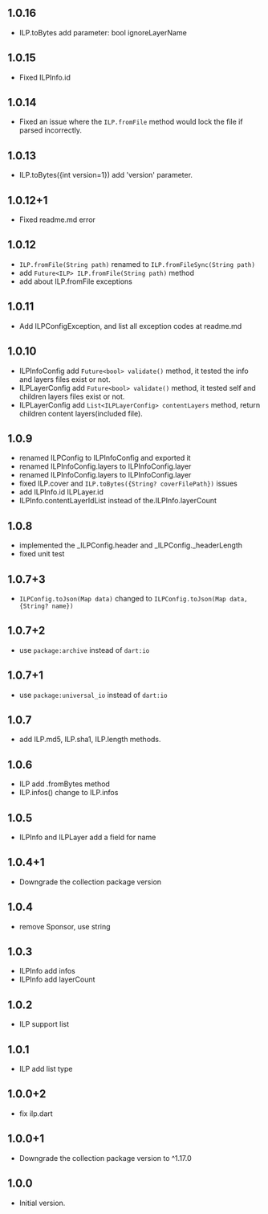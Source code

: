 ## 1.0.16

- ILP.toBytes add parameter: bool ignoreLayerName

## 1.0.15

- Fixed ILPInfo\.id

## 1.0.14

- Fixed an issue where the `ILP.fromFile` method would lock the file if parsed incorrectly.

## 1.0.13

- ILP.toBytes({int version=1}) add 'version' parameter.

## 1.0.12+1

- Fixed readme.md error

## 1.0.12

- `ILP.fromFile(String path)` renamed to `ILP.fromFileSync(String path)`
- add `Future<ILP> ILP.fromFile(String path)` method
- add about ILP.fromFile exceptions

## 1.0.11

- Add ILPConfigException, and list all exception codes at readme.md

## 1.0.10

- ILPInfoConfig add `Future<bool> validate()` method, it tested the info and layers files exist or not.
- ILPLayerConfig add `Future<bool> validate()` method, it tested self and children layers files exist or not.
- ILPLayerConfig add `List<ILPLayerConfig> contentLayers` method, return children content layers(included file).

## 1.0.9

- renamed ILPConfig to ILPInfoConfig and exported it
- renamed ILPInfoConfig\.layers to ILPInfoConfig\.layer
- renamed ILPInfoConfig\.layers to ILPInfoConfig\.layer
- fixed ILP.cover and `ILP.toBytes({String? coverFilePath})` issues
- add ILPInfo\.id ILPLayer\.id
- ILPInfo.contentLayerIdList instead of the.ILPInfo.layerCount

## 1.0.8

- implemented the _ILPConfig\.header and _ILPConfig\._headerLength
- fixed unit test

## 1.0.7+3

- `ILPConfig.toJson(Map data)` changed to `ILPConfig.toJson(Map data, {String? name})`

## 1.0.7+2

- use `package:archive` instead of `dart:io`

## 1.0.7+1

- use `package:universal_io` instead of `dart:io`

## 1.0.7

- add ILP.md5, ILP.sha1, ILP.length methods.

## 1.0.6

- ILP add .fromBytes method
- ILP.infos() change to ILP.infos

## 1.0.5

- ILPInfo and ILPLayer add a field for name

## 1.0.4+1

- Downgrade the collection package version

## 1.0.4

- remove Sponsor, use string

## 1.0.3

- ILPInfo add infos
- ILPInfo add layerCount

## 1.0.2

- ILP support list

## 1.0.1

- ILP add list type

## 1.0.0+2

- fix ilp\.dart

## 1.0.0+1

- Downgrade the collection package version to ^1.17.0

## 1.0.0

- Initial version.

